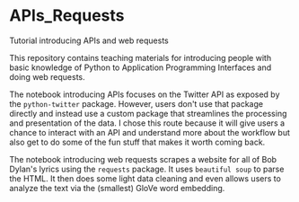 # APIs_Requests
Tutorial introducing APIs and web requests

This repository contains teaching materials for introducing people with basic knowledge of Python to Application Programming Interfaces and doing web requests.

The notebook introducing APIs focuses on the Twitter API as exposed by the `python-twitter` package. However, users don't use that package directly and instead use a custom package
that streamlines the processing and presentation of the data. I chose this route because it will give users a chance to interact with an API and understand more about the workflow 
but also get to do some of the fun stuff that makes it worth coming back. 

The notebook introducing web requests scrapes a website for all of Bob Dylan's lyrics using the `requests` package. It uses `beautiful soup` to parse the HTML. It then does some light data cleaning
and even allows users to analyze the text via the (smallest) GloVe word embedding.
